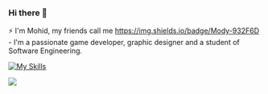 ### Hi there 👋
⚡ I'm Mohid, my friends call me https://img.shields.io/badge/Mody-932F6D - I'm a passionate game developer, graphic designer and a student of Software Engineering.

[![My Skills](https://skillicons.dev/icons?i=cs,unity,godot,js,html,css)](https://skillicons.dev)

![](https://dcbadge.vercel.app/api/shield/1028401254315085824?style=social&theme=discord-inverted&logoColor=presence)
<!--
**mohammadmohid/mohammadmohid** is a ✨ _special_ ✨ repository because its `README.md` (this file) appears on your GitHub profile.

Here are some ideas to get you started:

- 🔭 I’m currently working on ...
- 🌱 I’m currently learning ...
- 👯 I’m looking to collaborate on ...
- 🤔 I’m looking for help with ...
- 💬 Ask me about ...
- 📫 How to reach me: ...
- 😄 Pronouns: ...
- ⚡ Fun fact: ...
-->
